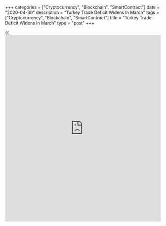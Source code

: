+++
categories = ["Cryptocurrency", "Blockchain", "SmartContract"]
date = "2020-04-30"
description = "Turkey Trade Deficit Widens In March"
tags = ["Cryptocurrency", "Blockchain", "SmartContract"]
title = "Turkey Trade Deficit Widens In March"
type = "post"
+++

{{<iframe id="large-banner" src="https://www.bounty.group/#slide=13.0" width="100%" height="600" scrolling="no" style="border: 0px solid rgb(216, 221, 230); border-radius: 3px;">}}

Turkey trade deficit widened in March, as exports declined and imports
rose , data from the Turkish Statistical Institute showed on Thursday.

The trade deficit increased to $5.4 billion in March from $1.9 billion
in the same month last year. In February, trade deficit was $3.0
billion.

Exports declined 17.8 percent annually in March, while imports rose 3.1
percent.

On a seasonally and [calendar](https://www.fintechee.com/web-trader/) adjusted basis, exports declined by 14.0
percent in March, and imports fell 2.9 percent from the previous month.

Calendar adjusted exports decreased 20.3 percent, while imports
increased by 0.3 percent, from a year ago.

For comments and feedback [contact](https://www.playgroundfx.com/contact/): editorial@rtt[news](https://www.letsplayfx.com/blog/forex-news-website/).com

[Economic News][1]

 **What parts of the world are seeing the best (and worst) economic
performances lately? Click[here][2] to check out our [Econ Scorecard][2]
and find out! See up-to-the-moment [ranking](https://www.playgroundfx.com/blog/crypto-exchange-ranking/)s for the best and worst
performers in [GDP][3], [unemployment rate][4], [inflation][5] and much
more.**

   1. www.rtt[news](https://www.letsplayfx.com/blog/forex-news-website/).com/Content/EconomicNews.aspx
   2. www.rtt[news](https://www.letsplayfx.com/blog/forex-news-website/).com/economic-scorecard/world-rank/unemployment-rate/highest-performance.aspx
   3. www.rtt[news](https://www.letsplayfx.com/blog/forex-news-website/).com/economic-scorecard/world-rank/GDP/highest-performance.aspx
   4. www.rtt[news](https://www.letsplayfx.com/blog/forex-news-website/).com/economic-scorecard/world-rank/unemployment-rate/lowest-performance.aspx
   5. www.rtt[news](https://www.letsplayfx.com/blog/forex-news-website/).com/economic-scorecard/world-rank/CPI/highest-performance.aspx
